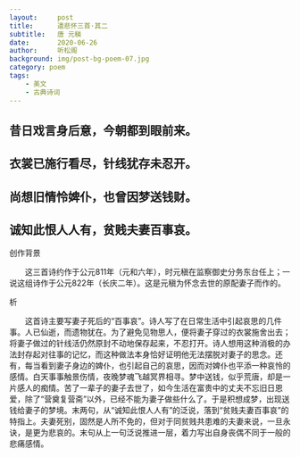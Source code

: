 ```yaml
---
layout:     post
title:      遣悲怀三首·其二
subtitle:   唐 元稹
date:       2020-06-26
author:     听松阁
background: img/post-bg-poem-07.jpg
category: poem
tags:
    - 美文
    - 古典诗词
---
```


## 昔日戏言身后意，今朝都到眼前来。

## 衣裳已施行看尽，针线犹存未忍开。

## 尚想旧情怜婢仆，也曾因梦送钱财。

## 诚知此恨人人有，贫贱夫妻百事哀。





创作背景



　　这三首诗约作于公元811年（元和六年），时元稹在监察御史分务东台任上；一说这组诗作于公元822年（长庆二年）。这是元稹为怀念去世的原配妻子而作的。





析

　　这首诗主要写妻子死后的“百事哀”。诗人写了在日常生活中引起哀思的几件事。人已仙逝，而遗物犹在。为了避免见物思人，便将妻子穿过的衣裳施舍出去；将妻子做过的针线活仍然原封不动地保存起来，不忍打开。诗人想用这种消极的办法封存起对往事的记忆，而这种做法本身恰好证明他无法摆脱对妻子的思念。还有，每当看到妻子身边的婢仆，也引起自己的哀思，因而对婢仆也平添一种哀怜的感情。白天事事触景伤情，夜晚梦魂飞越冥界相寻。梦中送钱，似乎荒唐，却是一片感人的痴情。苦了一辈子的妻子去世了，如今生活在富贵中的丈夫不忘旧日恩爱，除了“营奠复营斋”以外，已经不能为妻子做些什么了。于是积想成梦，出现送钱给妻子的梦境。末两句，从“诚知此恨人人有”的泛说，落到“贫贱夫妻百事哀”的特指上。夫妻死别，固然是人所不免的，但对于同贫贱共患难的夫妻来说，一旦永诀，是更为悲哀的。末句从上一句泛说推进一层，着力写出自身丧偶不同于一般的悲痛感情。 
